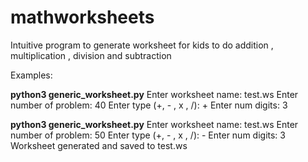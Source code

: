 # mathworksheets
Intuitive program to generate worksheet for kids to do addition , multiplication , division and subtraction

Examples:

**python3 generic_worksheet.py** 
Enter worksheet name: test.ws
Enter number of problem: 40
Enter type (+, - , x , /): +
Enter num digits: 3



**python3 generic_worksheet.py** 
Enter worksheet name: test.ws
Enter number of problem: 50
Enter type (+, - , x , /): -
Enter num digits: 3
Worksheet generated and saved to test.ws


